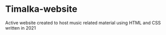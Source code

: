 # Timalka-website
Active website created to host music related material using HTML and CSS written in 2021
